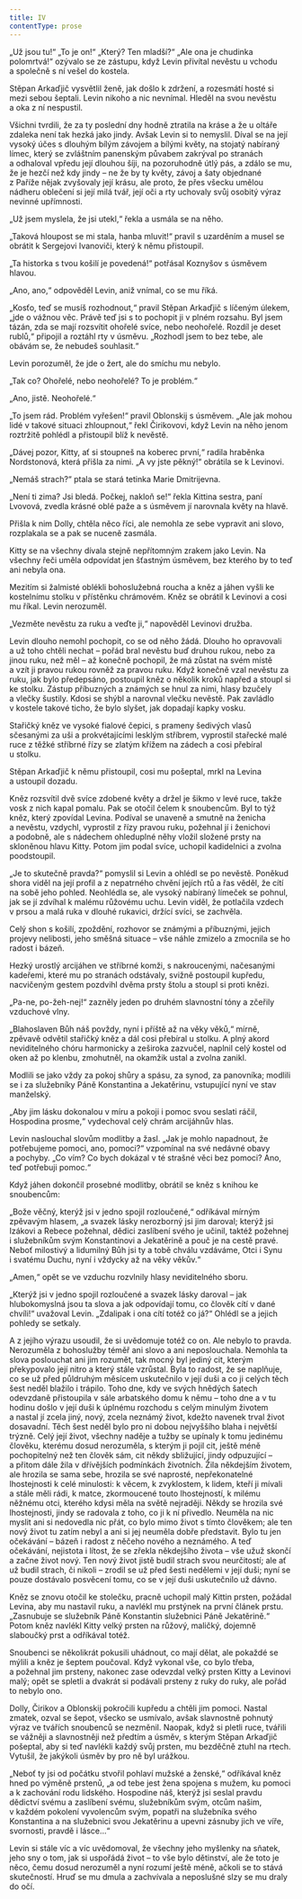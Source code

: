 ```yaml
---
title: IV
contentType: prose
---
```


„Už jsou tu!“ „To je on!“ „Který? Ten mladší?“ „Ale ona je chudinka polomrtvá!“ ozývalo se ze zástupu, když Levin přivítal nevěstu u vchodu a společně s ní vešel do kostela.

Stěpan Arkaďjič vysvětlil ženě, jak došlo k zdržení, a rozesmátí hosté si mezi sebou šeptali. Levin nikoho a nic nevnímal. Hleděl na svou nevěstu a oka z ní nespustil.

Všichni tvrdili, že za ty poslední dny hodně ztratila na kráse a že u oltáře zdaleka není tak hezká jako jindy. Avšak Levin si to nemyslil. Díval se na její vysoký účes s dlouhým bílým závojem a bílými květy, na stojatý nabíraný límec, který se zvláštním panenským půvabem zakrýval po stranách a odhaloval vpředu její dlouhou šíji, na pozoruhodně útlý pás, a zdálo se mu, že je hezčí než kdy jindy – ne že by ty květy, závoj a šaty objednané z Paříže nějak zvyšovaly její krásu, ale proto, že přes všecku umělou nádheru oblečení si její milá tvář, její oči a rty uchovaly svůj osobitý výraz nevinné upřímnosti.

„Už jsem myslela, že jsi utekl,“ řekla a usmála se na něho.

„Taková hloupost se mi stala, hanba mluvit!“ pravil s uzarděním a musel se obrátit k Sergejovi Ivanoviči, který k němu přistoupil.

„Ta historka s tvou košilí je povedená!“ potřásal Koznyšov s úsměvem hlavou.

„Ano, ano,“ odpověděl Levin, aniž vnímal, co se mu říká.

„Kosťo, teď se musíš rozhodnout,“ pravil Stěpan Arkaďjič s líčeným úlekem, „jde o vážnou věc. Právě teď jsi s to pochopit ji v plném rozsahu. Byl jsem tázán, zda se mají rozsvítit ohořelé svíce, nebo neohořelé. Rozdíl je deset rublů,“ připojil a roztáhl rty v úsměvu. „Rozhodl jsem to bez tebe, ale obávám se, že nebudeš souhlasit.“

Levin porozuměl, že jde o žert, ale do smíchu mu nebylo.

„Tak co? Ohořelé, nebo neohořelé? To je problém.“

„Ano, jistě. Neohořelé.“

„To jsem rád. Problém vyřešen!“ pravil Oblonskij s úsměvem. „Ale jak mohou lidé v takové situaci zhloupnout,“ řekl Čirikovovi, když Levin na něho jenom roztržitě pohlédl a přistoupil blíž k nevěstě.

„Dávej pozor, Kitty, ať si stoupneš na koberec první,“ radila hraběnka Nordstonová, která přišla za nimi. „A vy jste pěkný!“ obrátila se k Levinovi.

„Nemáš strach?“ ptala se stará tetinka Marie Dmitrijevna.

„Není ti zima? Jsi bledá. Počkej, nakloň se!“ řekla Kittina sestra, paní Lvovová, zvedla krásné oblé paže a s úsměvem jí narovnala květy na hlavě.

Přišla k nim Dolly, chtěla něco říci, ale nemohla ze sebe vypravit ani slovo, rozplakala se a pak se nuceně zasmála.

Kitty se na všechny dívala stejně nepřítomným zrakem jako Levin. Na všechny řeči uměla odpovídat jen šťastným úsměvem, bez kterého by to teď ani nebyla ona.

Mezitím si žalmisté oblékli bohoslužebná roucha a kněz a jáhen vyšli ke kostelnímu stolku v přístěnku chrámovém. Kněz se obrátil k Levinovi a cosi mu říkal. Levin nerozuměl.

„Vezměte nevěstu za ruku a veďte ji,“ napověděl Levinovi družba.

Levin dlouho nemohl pochopit, co se od něho žádá. Dlouho ho opravovali a už toho chtěli nechat – pořád bral nevěstu buď druhou rukou, nebo za jinou ruku, než měl – až konečně pochopil, že má zůstat na svém místě a vzít ji pravou rukou rovněž za pravou ruku. Když konečně vzal nevěstu za ruku, jak bylo předepsáno, postoupil kněz o několik kroků napřed a stoupl si ke stolku. Zástup příbuzných a známých se hnul za nimi, hlasy bzučely a vlečky šustily. Kdosi se shýbl a narovnal vlečku nevěstě. Pak zavládlo v kostele takové ticho, že bylo slyšet, jak dopadají kapky vosku.

Stařičký kněz ve vysoké fialové čepici, s prameny šedivých vlasů sčesanými za uši a prokvétajícími lesklým stříbrem, vyprostil stařecké malé ruce z těžké stříbrné řízy se zlatým křížem na zádech a cosi přebíral u stolku.

Stěpan Arkaďjič k němu přistoupil, cosi mu pošeptal, mrkl na Levina a ustoupil dozadu.

Kněz rozsvítil dvě svíce zdobené květy a držel je šikmo v levé ruce, takže vosk z nich kapal pomalu. Pak se otočil čelem k snoubencům. Byl to týž kněz, který zpovídal Levina. Podíval se unaveně a smutně na ženicha a nevěstu, vzdychl, vyprostil z řízy pravou ruku, požehnal jí i ženichovi a podobně, ale s nádechem ohleduplné něhy vložil složené prsty na skloněnou hlavu Kitty. Potom jim podal svíce, uchopil kadidelnici a zvolna poodstoupil.

„Je to skutečně pravda?“ pomyslil si Levin a ohlédl se po nevěstě. Poněkud shora viděl na její profil a z nepatrného chvění jejích rtů a řas věděl, že cítí na sobě jeho pohled. Neohlédla se, ale vysoký nabíraný límeček se pohnul, jak se jí zdvíhal k malému růžovému uchu. Levin viděl, že potlačila vzdech v prsou a malá ruka v dlouhé rukavici, držící svíci, se zachvěla.

Celý shon s košilí, zpoždění, rozhovor se známými a příbuznými, jejich projevy nelibosti, jeho směšná situace – vše náhle zmizelo a zmocnila se ho radost i bázeň.

Hezký urostlý arcijáhen ve stříbrné komži, s nakroucenými, načesanými kadeřemi, které mu po stranách odstávaly, svižně postoupil kupředu, nacvičeným gestem pozdvihl dvěma prsty štolu a stoupl si proti knězi.

„Pa-ne, po-žeh-nej!“ zazněly jeden po druhém slavnostní tóny a zčeřily vzduchové vlny.

„Blahoslaven Bůh náš povždy, nyní i příště až na věky věků,“ mírně, zpěvavě odvětil stařičký kněz a dál cosi přebíral u stolku. A plný akord neviditelného chóru harmonicky a zeširoka zazvučel, naplnil celý kostel od oken až po klenbu, zmohutněl, na okamžik ustal a zvolna zanikl.

Modlili se jako vždy za pokoj shůry a spásu, za synod, za panovníka; modlili se i za služebníky Páně Konstantina a Jekatěrinu, vstupující nyní ve stav manželský.

„Aby jim lásku dokonalou v míru a pokoji i pomoc svou seslati ráčil, Hospodina prosme,“ vydechoval celý chrám arcijáhnův hlas.

Levin naslouchal slovům modlitby a žasl. „Jak je mohlo napadnout, že potřebujeme pomoci, ano, pomoci?“ vzpomínal na své nedávné obavy a pochyby. „Co vím? Co bych dokázal v té strašné věci bez pomoci? Ano, teď potřebuji pomoc.“

Když jáhen dokončil prosebné modlitby, obrátil se kněz s knihou ke snoubencům:

„Bože věčný, kterýž jsi v jedno spojil rozloučené,“ odříkával mírným zpěvavým hlasem, „a svazek lásky nerozborný jsi jim daroval; kterýž jsi Izákovi a Rebece požehnal, dědici zaslíbení svého je učinil, taktéž požehnej i služebníkům svým Konstantinovi a Jekatěrině a pouč je na cestě pravé. Neboť milostivý a lidumilný Bůh jsi ty a tobě chválu vzdáváme, Otci i Synu i svatému Duchu, nyní i vždycky až na věky věkův.“

„Amen,“ opět se ve vzduchu rozvlnily hlasy neviditelného sboru.

„Kterýž jsi v jedno spojil rozloučené a svazek lásky daroval – jak hlubokomyslná jsou ta slova a jak odpovídají tomu, co člověk cítí v dané chvíli!“ uvažoval Levin. „Zdalipak i ona cítí totéž co já?“ Ohlédl se a jejich pohledy se setkaly.

A z jejího výrazu usoudil, že si uvědomuje totéž co on. Ale nebylo to pravda. Nerozuměla z bohoslužby téměř ani slovo a ani neposlouchala. Nemohla ta slova poslouchat ani jim rozumět, tak mocný byl jediný cit, kterým překypovalo její nitro a který stále vzrůstal. Byla to radost, že se naplňuje, co se už před půldruhým měsícem uskutečnilo v její duši a co ji celých těch šest neděl blažilo i trápilo. Toho dne, kdy ve svých hnědých šatech odevzdaně přistoupila v sále arbatského domu k němu – toho dne a v tu hodinu došlo v její duši k úplnému rozchodu s celým minulým životem a nastal jí zcela jiný, nový, zcela neznámý život, kdežto navenek trval život dosavadní. Těch šest neděl bylo pro ni dobou nejvyššího blaha i největší trýzně. Celý její život, všechny naděje a tužby se upínaly k tomu jedinému člověku, kterému dosud nerozuměla, s kterým ji pojil cit, ještě méně pochopitelný než ten člověk sám, cit někdy sbližující, jindy odpuzující – a přitom dále žila v dřívějších podmínkách životních. Žila někdejším životem, ale hrozila se sama sebe, hrozila se své naprosté, nepřekonatelné lhostejnosti k celé minulosti: k věcem, k zvyklostem, k lidem, kteří ji mívali a stále měli rádi, k matce, zkormoucené touto lhostejností, k milému něžnému otci, kterého kdysi měla na světě nejraději. Někdy se hrozila své lhostejnosti, jindy se radovala z toho, co ji k ní přivedlo. Neuměla na nic myslit ani si nedovedla nic přát, co bylo mimo život s tímto člověkem; ale ten nový život tu zatím nebyl a ani si jej neuměla dobře představit. Bylo tu jen očekávání – bázeň i radost z něčeho nového a neznámého. A teď očekávání, nejistota i lítost, že se zřekla někdejšího života – vše užuž skončí a začne život nový. Ten nový život jistě budil strach svou neurčitostí; ale ať už budil strach, či nikoli – zrodil se už před šesti nedělemi v její duši; nyní se pouze dostávalo posvěcení tomu, co se v její duši uskutečnilo už dávno.

Kněz se znovu otočil ke stolečku, pracně uchopil malý Kittin prsten, požádal Levina, aby mu nastavil ruku, a navlékl mu prstýnek na první článek prstu. „Zasnubuje se služebník Páně Konstantin služebnici Páně Jekatěrině.“ Potom kněz navlékl Kitty velký prsten na růžový, maličký, dojemně slaboučký prst a odříkával totéž.

Snoubenci se několikrát pokusili uhádnout, co mají dělat, ale pokaždé se mýlili a kněz je šeptem poučoval. Když vykonal vše, co bylo třeba, a požehnal jim prsteny, nakonec zase odevzdal velký prsten Kitty a Levinovi malý; opět se spletli a dvakrát si podávali prsteny z ruky do ruky, ale pořád to nebylo ono.

Dolly, Čirikov a Oblonskij pokročili kupředu a chtěli jim pomoci. Nastal zmatek, ozval se šepot, všecko se usmívalo, avšak slavnostně pohnutý výraz ve tvářích snoubenců se nezměnil. Naopak, když si pletli ruce, tvářili se vážněji a slavnostněji než předtím a úsměv, s kterým Stěpan Arkaďjič pošeptal, aby si teď navlékli každý svůj prsten, mu bezděčně ztuhl na rtech. Vytušil, že jakýkoli úsměv by pro ně byl urážkou.

„Neboť ty jsi od počátku stvořil pohlaví mužské a ženské,“ odříkával kněz hned po výměně prstenů, „a od tebe jest žena spojena s mužem, ku pomoci a k zachování rodu lidského. Hospodine náš, kterýž jsi seslal pravdu dědictví svému a zaslíbení svému, služebníkům svým, otcům našim, v každém pokolení vyvolencům svým, popatři na služebníka svého Konstantina a na služebnici svou Jekatěrinu a upevni zásnuby jich ve víře, svornosti, pravdě i lásce…“

Levin si stále víc a víc uvědomoval, že všechny jeho myšlenky na sňatek, jeho sny o tom, jak si uspořádá život – to vše bylo dětinství, ale že toto je něco, čemu dosud nerozuměl a nyní rozumí ještě méně, ačkoli se to stává skutečností. Hruď se mu dmula a zachvívala a neposlušné slzy se mu draly do očí.
